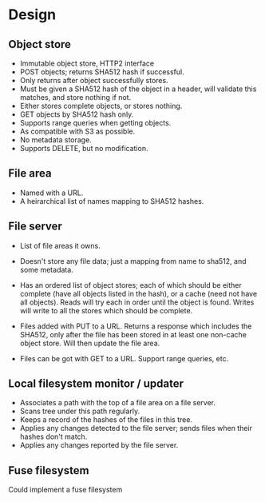 # Design

## Object store

 - Immutable object store, HTTP2 interface
 - POST objects; returns SHA512 hash if successful.
 - Only returns after object successfully stores.
 - Must be given a SHA512 hash of the object in a header, will validate this matches, and store nothing if not.
 - Either stores complete objects, or stores nothing.
 - GET objects by SHA512 hash only.
 - Supports range queries when getting objects.
 - As compatible with S3 as possible.
 - No metadata storage.
 - Supports DELETE, but no modification.

## File area

 - Named with a URL.
 - A heirarchical list of names mapping to SHA512 hashes.

## File server

 - List of file areas it owns.
 - Doesn't store any file data; just a mapping from name to sha512, and some metadata.
 - Has an ordered list of object stores; each of which should be either complete (have all objects listed in the hash), or a cache (need not have all objects).  Reads will try each in order until the object is found.  Writes will write to all the stores which should be complete.

 - Files added with PUT to a URL.  Returns a response which includes the SHA512, only after the file has been stored in at least one non-cache object store.  Will then update the file area.
 - Files can be got with GET to a URL.  Support range queries, etc.

## Local filesystem monitor / updater

 - Associates a path with the top of a file area on a file server.
 - Scans tree under this path regularly.
 - Keeps a record of the hashes of the files in this tree.
 - Applies any changes detected to the file server; sends files when their hashes don't match.
 - Applies any changes reported by the file server.

## Fuse filesystem

Could implement a fuse filesystem

